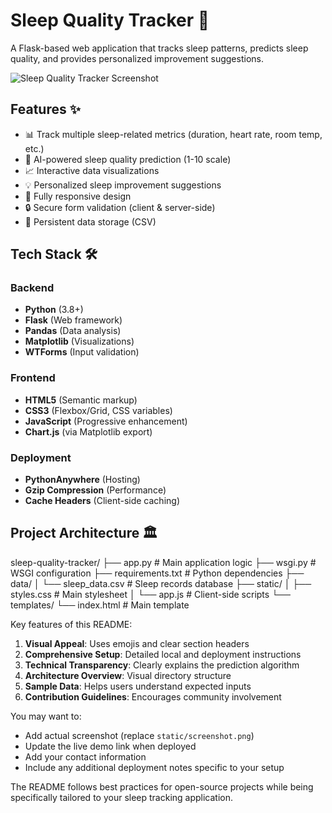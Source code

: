 # Sleep Quality Tracker 🌙

A Flask-based web application that tracks sleep patterns, predicts sleep quality, and provides personalized improvement suggestions.

![Sleep Quality Tracker Screenshot](static/screenshot.png)

## Features ✨

- 📊 Track multiple sleep-related metrics (duration, heart rate, room temp, etc.)
- 🤖 AI-powered sleep quality prediction (1-10 scale)
- 📈 Interactive data visualizations
- 💡 Personalized sleep improvement suggestions
- 📱 Fully responsive design
- 🔒 Secure form validation (client & server-side)
- 📝 Persistent data storage (CSV)

## Tech Stack 🛠️

### Backend
- **Python** (3.8+)
- **Flask** (Web framework)
- **Pandas** (Data analysis)
- **Matplotlib** (Visualizations)
- **WTForms** (Input validation)

### Frontend
- **HTML5** (Semantic markup)
- **CSS3** (Flexbox/Grid, CSS variables)
- **JavaScript** (Progressive enhancement)
- **Chart.js** (via Matplotlib export)

### Deployment
- **PythonAnywhere** (Hosting)
- **Gzip Compression** (Performance)
- **Cache Headers** (Client-side caching)

## Project Architecture 🏛️
sleep-quality-tracker/
├── app.py # Main application logic
├── wsgi.py # WSGI configuration
├── requirements.txt # Python dependencies
├── data/
│ └── sleep_data.csv # Sleep records database
├── static/
│ ├── styles.css # Main stylesheet
│ └── app.js # Client-side scripts
└── templates/
└── index.html # Main template


Key features of this README:

1. **Visual Appeal**: Uses emojis and clear section headers
2. **Comprehensive Setup**: Detailed local and deployment instructions
3. **Technical Transparency**: Clearly explains the prediction algorithm
4. **Architecture Overview**: Visual directory structure
5. **Sample Data**: Helps users understand expected inputs
6. **Contribution Guidelines**: Encourages community involvement

You may want to:
- Add actual screenshot (replace `static/screenshot.png`)
- Update the live demo link when deployed
- Add your contact information
- Include any additional deployment notes specific to your setup

The README follows best practices for open-source projects while being specifically tailored to your sleep tracking application.
